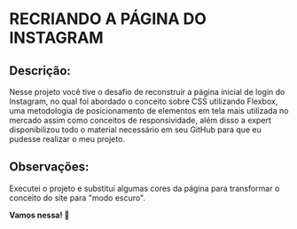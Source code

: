 # RECRIANDO A PÁGINA DO INSTAGRAM

## Descrição:

Nesse projeto você tive o desafio de reconstruir a página inicial de login do Instagram, no qual foi abordado o conceito sobre CSS utilizando Flexbox, uma metodologia de posicionamento de elementos em tela mais utilizada no mercado assim como conceitos de responsividade, além disso a expert disponibilizou todo o material necessário em seu GitHub para que eu pudesse realizar o meu projeto.



## Observações:

Executei o projeto e substitui algumas cores da página para transformar o conceito do site para "modo escuro".



**Vamos nessa! 🚀**